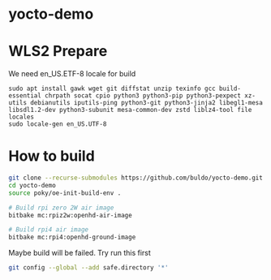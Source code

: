 # yocto-demo

# WLS2 Prepare
We need en_US.ETF-8 locale for build
```
sudo apt install gawk wget git diffstat unzip texinfo gcc build-essential chrpath socat cpio python3 python3-pip python3-pexpect xz-utils debianutils iputils-ping python3-git python3-jinja2 libegl1-mesa libsdl1.2-dev python3-subunit mesa-common-dev zstd liblz4-tool file locales
sudo locale-gen en_US.UTF-8
```

# How to build
```sh
git clone --recurse-submodules https://github.com/buldo/yocto-demo.git
cd yocto-demo
source poky/oe-init-build-env .

# Build rpi zero 2W air image
bitbake mc:rpiz2w:openhd-air-image

# Build rpi4 air image
bitbake mc:rpi4:openhd-ground-image
```

Maybe build will be failed. Try run this first
```sh
git config --global --add safe.directory '*'
```
